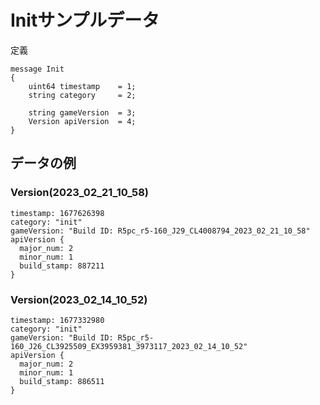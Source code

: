 # Initサンプルデータ

定義

```.protobuf
message Init
{
	uint64 timestamp	= 1;
	string category		= 2;

	string gameVersion 	= 3;
	Version apiVersion	= 4;
}
```

## データの例

### Version(2023_02_21_10_58)

```.text
timestamp: 1677626398
category: "init"
gameVersion: "Build ID: R5pc_r5-160_J29_CL4008794_2023_02_21_10_58"
apiVersion {
  major_num: 2
  minor_num: 1
  build_stamp: 887211
}
```

### Version(2023_02_14_10_52)

```.text
timestamp: 1677332980
category: "init"
gameVersion: "Build ID: R5pc_r5-160_J26_CL3925509_EX3959381_3973117_2023_02_14_10_52"
apiVersion {
  major_num: 2
  minor_num: 1
  build_stamp: 886511
}
```

